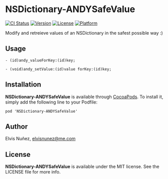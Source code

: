 # NSDictionary-ANDYSafeValue

[![CI Status](http://img.shields.io/travis/NSElvis/NSDictionary-ANDYSafeValue.svg?style=flat)](https://travis-ci.org/NSElvis/NSDictionary-ANDYSafeValue)
[![Version](https://img.shields.io/cocoapods/v/NSDictionary-ANDYSafeValue.svg?style=flat)](http://cocoadocs.org/docsets/NSDictionary-ANDYSafeValue)
[![License](https://img.shields.io/cocoapods/l/NSDictionary-ANDYSafeValue.svg?style=flat)](http://cocoadocs.org/docsets/NSDictionary-ANDYSafeValue)
[![Platform](https://img.shields.io/cocoapods/p/NSDictionary-ANDYSafeValue.svg?style=flat)](http://cocoadocs.org/docsets/NSDictionary-ANDYSafeValue)

Modify and retreieve values of an NSDictionary in the safest possible way :)

## Usage

```objc
- (id)andy_valueForKey:(id)key;

- (void)andy_setValue:(id)value forKey:(id)key;
```

## Installation

**NSDictionary-ANDYSafeValue** is available through [CocoaPods](http://cocoapods.org). To install
it, simply add the following line to your Podfile:

`pod 'NSDictionary-ANDYSafeValue'`

## Author

Elvis Nuñez, elvisnunez@me.com

## License

**NSDictionary-ANDYSafeValue** is available under the MIT license. See the LICENSE file for more info.
